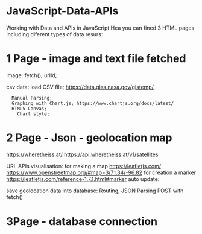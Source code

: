 # JavaScript-Data-APIs
Working with Data and APIs in JavaScript
Hea you can fined  3 HTML pages including diferent types of data resurs:


 
# 1 Page - image and text file fetched
  image:
      fetch();
      urlId;
 
  csv data:
      load CSV file; https://data.giss.nasa.gov/gistemp/

      Manual Parsing;
      Graphing with Chart.js; https://www.chartjs.org/docs/latest/
      HTML5 Canvas;
        Chart style;


# 2 Page - Json - geolocation map

https://wheretheiss.at/
https://api.wheretheiss.at/v1/satellites

URL APIs visualisation: 
 for making a map      https://leafletjs.com/ 
                       https://www.openstreetmap.org/#map=3/71.34/-96.82
for creation a marker  https://leafletjs.com/reference-1.7.1.html#marker
auto update: 

save geolocation data into database:
Routing,
JSON Parsing
POST with fetch()




# 3Page - database connection 




